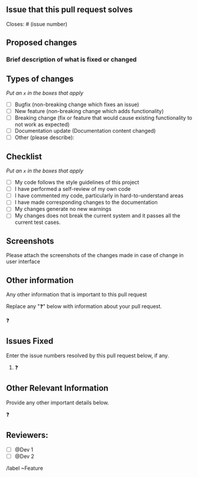 ## Issue that this pull request solves

 Closes: # (issue number)

## Proposed changes

### Brief description of what is fixed or changed

## Types of changes

_Put an `x` in the boxes that apply_

- [ ] Bugfix (non-breaking change which fixes an issue)
- [ ] New feature (non-breaking change which adds functionality)
- [ ] Breaking change (fix or feature that would cause existing functionality to not work as expected)
- [ ] Documentation update (Documentation content changed)
- [ ] Other (please describe): 

## Checklist

_Put an `x` in the boxes that apply_

- [ ] My code follows the style guidelines of this project
- [ ] I have performed a self-review of my own code
- [ ] I have commented my code, particularly in hard-to-understand areas
- [ ] I have made corresponding changes to the documentation
- [ ] My changes generate no new warnings
- [ ] My changes does not break the current system and it passes all the current test cases.

## Screenshots

Please attach the screenshots of the changes made in case of change in user interface

## Other information

Any other information that is important to this pull request

Replace any ":question:" below with information about your pull request.

:question:

## Issues Fixed

Enter the issue numbers resolved by this pull request below, if any.

1. :question:

## Other Relevant Information

Provide any other important details below.

:question:

## Reviewers:
- [ ] @Dev 1
- [ ] @Dev 2

/label ~Feature 
